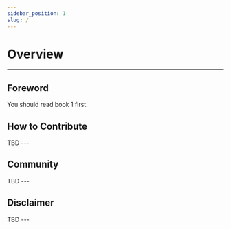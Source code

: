 ```yaml
---
sidebar_position: 1
slug: /
---
```


# Overview

---

## Foreword

You should read book 1 first.

## How to Contribute

TBD ---

## Community

TBD ---

## Disclaimer

TBD --- 
